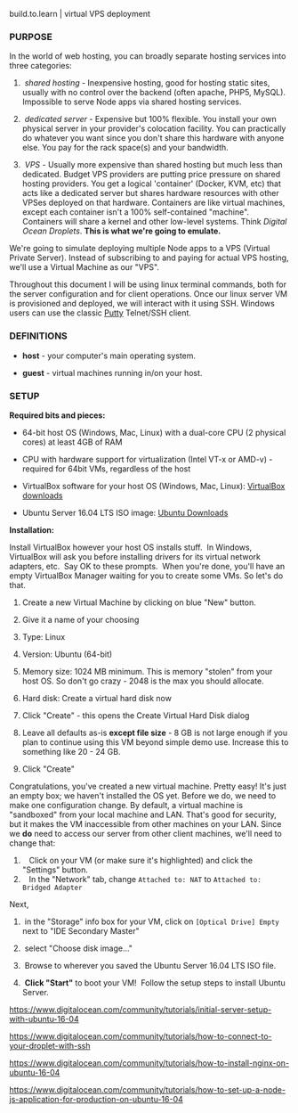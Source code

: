 build.to.learn | virtual VPS deployment

### PURPOSE

In the world of web hosting, you can broadly separate hosting services into three categories:

1.  _shared hosting_ - Inexpensive hosting, good for hosting static sites, usually with no control over the backend (often apache, PHP5, MySQL). Impossible to serve Node apps via shared hosting services.

2.  _dedicated server_ - Expensive but 100% flexible. You install your own physical server in your provider's colocation facility. You can practically do whatever you want since you don't share this hardware with anyone else. You pay for the rack space(s) and your bandwidth.

3.  _VPS_ - Usually more expensive than shared hosting but much less than dedicated. Budget VPS providers are putting price pressure on shared hosting providers. You get a logical 'container' (Docker, KVM, etc) that acts like a dedicated server but shares hardware resources with other VPSes deployed on that hardware. Containers are like virtual machines, except each container isn't a 100% self-contained "machine". Containers will share a kernel and other low-level systems. Think _Digital Ocean Droplets_. **This is what we're going to emulate.**

We're going to simulate deploying multiple Node apps to a VPS (Virtual Private Server). Instead of subscribing to and paying for actual VPS hosting, we'll use a Virtual Machine as our "VPS".

Throughout this document I will be using linux terminal commands, both for the server configuration and for client operations. Once our linux server VM is provisioned and deployed, we will interact with it using SSH. Windows users can use the classic [Putty](https://www.chiark.greenend.org.uk/~sgtatham/putty/latest.html) Telnet/SSH client.

### DEFINITIONS

* **host** - your computer's main operating system.

* **guest** - virtual machines running in/on your host.

### SETUP

**Required bits and pieces:**

* 64-bit host OS (Windows, Mac, Linux) with a dual-core CPU (2 physical cores) at least 4GB of RAM

* CPU with hardware support for virtualization (Intel VT-x or AMD-v) - required for 64bit VMs, regardless of the host

* VirtualBox software for your host OS (Windows, Mac, Linux): [VirtualBox downloads](https://www.virtualbox.org/wiki/Downloads)

* Ubuntu Server 16.04 LTS ISO image: [Ubuntu Downloads](https://www.ubuntu.com/download/server)

**Installation:**

Install VirtualBox however your host OS installs stuff.  In Windows, VirtualBox will ask you before installing drivers for its virtual network adapters, etc.  Say OK to these prompts.  When you're done, you'll have an empty VirtualBox Manager waiting for you to create some VMs. So let's do that.

1. Create a new Virtual Machine by clicking on blue "New" button.

2. Give it a name of your choosing

3. Type: Linux

4. Version: Ubuntu (64-bit)

5. Memory size: 1024 MB minimum. This is memory "stolen" from your host OS. So don't go crazy - 2048 is the max you should allocate.

6. Hard disk: Create a virtual hard disk now

7. Click "Create" - this opens the Create Virtual Hard Disk dialog

8. Leave all defaults as-is **except file size** - 8 GB is not large enough if you plan to continue using this VM beyond simple demo use. Increase this to something like 20 - 24 GB.

9. Click "Create"

Congratulations, you've created a new virtual machine. Pretty easy! It's just an empty box; we haven't installed the OS yet. Before we do, we need to make one configuration change. By default, a virtual machine is "sandboxed" from your local machine and LAN. That's good for security, but it makes the VM inaccessible from other machines on your LAN. Since we **do** need to access our server from other client machines, we'll need to change that:

1.    Click on your VM (or make sure it's highlighted) and click the "Settings" button.
2.    In the "Network" tab, change `Attached to: NAT` to `Attached to: Bridged Adapter`

Next,

1.  in the "Storage" info box for your VM, click on `[Optical Drive] Empty` next to "IDE Secondary Master"

2.  select "Choose disk image..."

3.  Browse to wherever you saved the Ubuntu Server 16.04 LTS ISO file.

4.  **Click "Start"** to boot your VM!  Follow the setup steps to install Ubuntu Server.

https://www.digitalocean.com/community/tutorials/initial-server-setup-with-ubuntu-16-04

https://www.digitalocean.com/community/tutorials/how-to-connect-to-your-droplet-with-ssh

https://www.digitalocean.com/community/tutorials/how-to-install-nginx-on-ubuntu-16-04

https://www.digitalocean.com/community/tutorials/how-to-set-up-a-node-js-application-for-production-on-ubuntu-16-04
